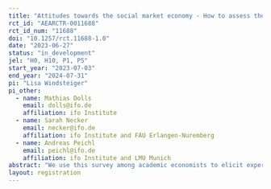 ```yaml
---
title: "Attitudes towards the social market economy - How to assess the success of an economic system?"
rct_id: "AEARCTR-0011688"
rct_id_num: "11688"
doi: "10.1257/rct.11688-1.0"
date: "2023-06-27"
status: "in_development"
jel: "H0, H10, P1, P5"
start_year: "2023-07-03"
end_year: "2024-07-31"
pi: "Lisa Windsteiger"
pi_other:
  - name: Mathias Dolls
    email: dolls@ifo.de
    affiliation: ifo Institute
  - name: Sarah Necker
    email: necker@ifo.de
    affiliation: ifo Institute and FAU Erlangen-Nuremberg
  - name: Andreas Peichl
    email: peichl@ifo.de
    affiliation: ifo Institute and LMU Munich
abstract: "We use this survey among academic economists to elicit expert views on the main criteria according to which the sucess of an economic system can be measured. "
layout: registration
---
```


